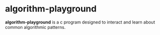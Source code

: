 # algorithm-playground

**algorithm-playground** is a c program designed to interact and learn about common algorithmic patterns.